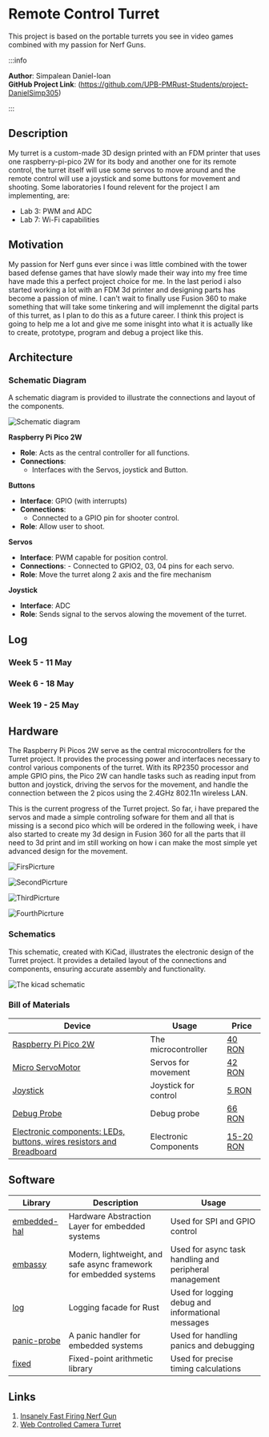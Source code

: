 # Remote Control Turret
This project is based on the portable turrets you see in video games combined with my passion for Nerf Guns.


:::info

**Author**: Simpalean Daniel-Ioan \
**GitHub Project Link**: (https://github.com/UPB-PMRust-Students/project-DanielSimp305)

:::


## Description
My turret is a custom-made 3D design printed with an FDM printer that uses one raspberry-pi-pico 2W for its body and another one for its remote control, the turret itself will use some servos to move around and the remote control will use a joystick and some buttons for movement and shooting. Some laboratories I found relevent for the project I am implementing, are: 
- Lab 3: PWM and ADC
- Lab 7: Wi-Fi capabilities


## Motivation

My passion for Nerf guns ever since i was little combined with the tower based defense games that have slowly made their way into my free time have made this a perfect project choice for me. In the last period i also started working a lot with an FDM 3d printer and designing parts has become a passion of mine. I can't wait to finally use Fusion 360 to make something that will take some tinkering and will implemennt the digital parts of this turret, as I plan to do this as a future career. I think this project is going to help me  a lot and give me some inisght into what it is actually like to create, prototype, program and debug a project like this.

## Architecture 

### Schematic Diagram

A schematic diagram is provided to illustrate the connections and layout of the components. 

![Schematic diagram](Diagram.webp)

 
  **Raspberry Pi Pico 2W**
  - **Role**: Acts as the central controller for all functions.
  - **Connections**:
    - Interfaces with the Servos, joystick and Button.

 **Buttons**
  - **Interface**: GPIO (with interrupts)
  - **Connections**:
    - Connected to a GPIO pin for shooter control.
  - **Role**: Allow user to shoot.

 **Servos**
  - **Interface**: PWM capable for position control.
   - **Connections**:
    - Connected to GPIO2, 03, 04 pins for each servo.
  - **Role**: Move the turret along 2 axis and the fire mechanism

 **Joystick**
  - **Interface**: ADC 
  - **Role**: Sends signal to the servos alowing the movement of the turret.

## Log

<!-- write every week your progress here -->

### Week 5 - 11 May

### Week 6 - 18 May

### Week 19 - 25 May

## Hardware

The Raspberry Pi Picos 2W serve as the central microcontrollers for the Turret project. It provides the processing power and interfaces necessary to control various components of the turret. With its RP2350 processor and ample GPIO pins, the Pico 2W can handle tasks such as reading input from button and joystick, driving the servos for the movement, and handle the connection between the 2 picos using the 2.4GHz 802.11n wireless LAN.

This is the current progress of the Turret project. So far, i have prepared the servos and made a simple controling sofware for them and all that is missing is a second pico which will be ordered in the following week, i have also started to create my 3d design in Fusion 360 for all the parts that ill need to 3d print and im still working on how i can make the most simple yet advanced design for the movement.

![FirsPicrture](project_picture_1.webp)

![SecondPicrture](project_picture_2.webp)

![ThirdPicrture](project_picture_3.webp)

![FourthPicrture](project_picture_4.webp)

### Schematics

This schematic, created with KiCad, illustrates the electronic design of the Turret project. It provides a detailed layout of the connections and components, ensuring accurate assembly and functionality.

![The kicad schematic](KiCad1.webp)

### Bill of Materials

| Device                                                  | Usage                        | Price                           |
|---------------------------------------------------------|------------------------------|---------------------------------|
| [Raspberry Pi Pico 2W](https://www.optimusdigital.ro/ro/placi-raspberry-pi/13327-raspberry-pi-pico-2-w.html?search_query=pico+2&results=33) | The microcontroller         | [40 RON](https://www.optimusdigital.ro/ro/placi-raspberry-pi/13327-raspberry-pi-pico-2-w.html?search_query=pico+2&results=33) |
| [Micro ServoMotor](https://www.optimusdigital.ro/ro/motoare-servomotoare/26-micro-servomotor-sg90.html?search_query=servo&results=186) | Servos for movement        | [42 RON](https://www.optimusdigital.ro/ro/motoare-servomotoare/26-micro-servomotor-sg90.html?search_query=servo&results=186) |
| [Joystick](https://www.optimusdigital.ro/ro/senzori-senzori-de-atingere/742-modul-joystick-ps2-biaxial-negru-cu-5-pini.html?search_query=joystick&results=40)   | Joystick for control                 | [5 RON](https://www.optimusdigital.ro/ro/senzori-senzori-de-atingere/742-modul-joystick-ps2-biaxial-negru-cu-5-pini.html?search_query=joystick&results=40) |
| [Debug Probe](https://www.optimusdigital.ro/en/accesories/12777-raspberry-pi-debug-probe.html?search_query=debug&results=121) | Debug probe | [66 RON](https://www.optimusdigital.ro/en/accesories/12777-raspberry-pi-debug-probe.html?search_query=debug&results=121) |
| [Electronic components: LEDs, buttons, wires resistors and Breadboard](https://www.optimusdigital.ro/en/?gad_source=1&gclid=EAIaIQobChMIt8fHl_DuhQMVoj8GAB2CHwcJEAAYASAAEgLBrvD_BwE) | Electronic Components | [15-20 RON](https://www.optimusdigital.ro/en/?gad_source=1&gclid=EAIaIQobChMIt8fHl_DuhQMVoj8GAB2CHwcJEAAYASAAEgLBrvD_BwE) |


## Software

| Library | Description | Usage |
|---------|-------------|-------|
| [embedded-hal](https://github.com/rust-embedded/embedded-hal) | Hardware Abstraction Layer for embedded systems | Used for SPI and GPIO control |
| [embassy](https://github.com/embassy-rs/embassy) | Modern, lightweight, and safe async framework for embedded systems | Used for async task handling and peripheral management |
| [log](https://github.com/rust-lang/log) | Logging facade for Rust | Used for logging debug and informational messages |
| [panic-probe](https://crates.io/crates/panic-probe/) | A panic handler for embedded systems | Used for handling panics and debugging |
| [fixed](https://crates.io/crates/fixed) | Fixed-point arithmetic library | Used for precise timing calculations |

## Links

<!-- Add a few links that inspired you and that you think you will use for your project -->

1. [Insanely Fast Firing Nerf Gun](https://www.youtube.com/watch?v=3sb7GCFheK4)
2. [Web Controlled Camera Turret](https://www.instructables.com/Web-Controlled-Camera-Turret/)


